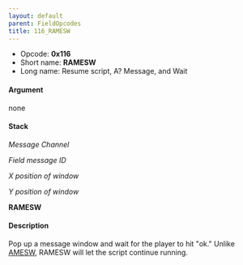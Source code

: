 ```yaml
---
layout: default
parent: FieldOpcodes
title: 116_RAMESW
---
```


-   Opcode: **0x116**
-   Short name: **RAMESW**
-   Long name: Resume script, A? Message, and Wait

#### Argument

none

#### Stack

  
*Message Channel*

*Field message ID*

*X position of window*

*Y position of window*

**RAMESW**

#### Description

Pop up a message window and wait for the player to hit "ok." Unlike [AMESW](064_AMESW), RAMESW will let the script continue running.
